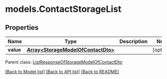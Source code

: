# models.ContactStorageList
## Properties
Name | Type | Description | Notes
------------ | ------------- | ------------- | -------------
**value** | [**Array&lt;StorageModelOfContactDto&gt;**](StorageModelOfContactDto.md) |  | [optional] 

 Parent class: [ListResponseOfStorageModelOfContactDto](ListResponseOfStorageModelOfContactDto.md)

[[Back to Model list]](README.md#documentation-for-models) [[Back to API list]](README.md#documentation-for-api-endpoints) [[Back to README]](README.md)


